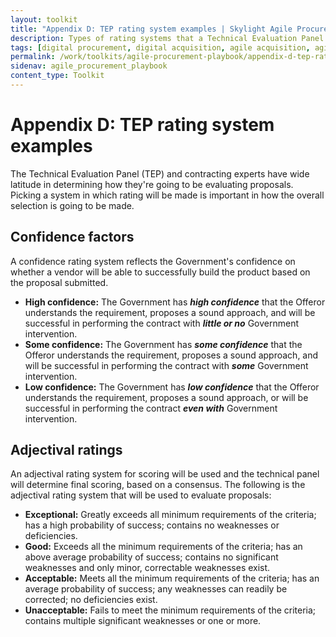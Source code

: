```yaml
---
layout: toolkit
title: "Appendix D: TEP rating system examples | Skylight Agile Procurement Playbook"
description: Types of rating systems that a Technical Evaluation Panel can use to make procurement decisions, including confidence factors and adjectival ratings.
tags: [digital procurement, digital acquisition, agile acquisition, agile procurement, guide]
permalink: /work/toolkits/agile-procurement-playbook/appendix-d-tep-rating-system-examples/
sidenav: agile_procurement_playbook
content_type: Toolkit
---
```


# Appendix D: TEP rating system examples

The Technical Evaluation Panel (TEP) and contracting experts have wide latitude in determining how they're going to be evaluating proposals. Picking a system in which rating will be made is important in how the overall selection is going to be made.

## Confidence factors

A confidence rating system reflects the Government's confidence on whether a vendor will be able to successfully build the product based on the proposal submitted.

- **High confidence:** The Government has ***high confidence*** that the Offeror understands the requirement, proposes a sound approach, and will be successful in performing the contract with ***little or no*** Government intervention.
- **Some confidence:** The Government has ***some confidence*** that the Offeror understands the requirement, proposes a sound approach, and will be successful in performing the contract with ***some*** Government intervention.
- **Low confidence:** The Government has ***low confidence*** that the Offeror understands the requirement, proposes a sound approach, or will be successful in performing the contract ***even with*** Government intervention.

## Adjectival ratings

An adjectival rating system for scoring will be used and the technical panel will determine final scoring, based on a consensus. The following is the adjectival rating system that will be used to evaluate proposals:

- **Exceptional:** Greatly exceeds all minimum requirements of the criteria; has a high probability of success; contains no weaknesses or deficiencies.
- **Good:** Exceeds all the minimum requirements of the criteria; has an above average probability of success; contains no significant weaknesses and only minor, correctable weaknesses exist.
- **Acceptable:** Meets all the minimum requirements of the criteria; has an average probability of success; any weaknesses can readily be corrected; no deficiencies exist.
- **Unacceptable:** Fails to meet the minimum requirements of the criteria; contains multiple significant weaknesses or one or more.
